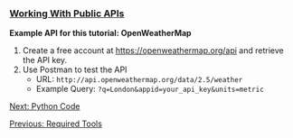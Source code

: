 ### [Working With Public APIs](04_Public_API)

**Example API for this tutorial: OpenWeatherMap**
1. Create a free account at https://openweathermap.org/api and retrieve the API key.
2. Use Postman to test the API
   - URL: `http://api.openweathermap.org/data/2.5/weather`
   - Example Query: `?q=London&appid=your_api_key&units=metric`
  

[Next: Python Code](05_Python_Code.md)

[Previous: Required Tools](03_required_tools.md)
